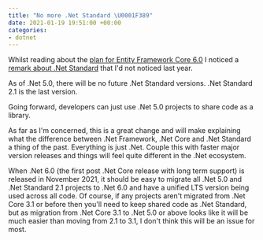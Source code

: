 ```yaml
---
title: "No more .Net Standard \U0001F389"
date: 2021-01-19 19:51:00 +00:00
categories:
- dotnet
---
```


Whilst reading about the [plan for Entity Framework Core 6.0](https://devblogs.microsoft.com/dotnet/the-plan-for-entity-framework-core-6-0) I noticed a [remark about .Net Standard]([https://devblogs.microsoft.com/dotnet/the-future-of-net-standard](https://devblogs.microsoft.com/dotnet/the-future-of-net-standard/)) that I'd not noticed last year.

As of .Net 5.0, there will be no future .Net Standard versions. .Net Standard 2.1 is the last version.

Going forward, developers can just use .Net 5.0 projects to share code as a library.

As far as I'm concerned, this is a great change and will make explaining what the difference between .Net Framework, .Net Core and .Net Standard a thing of the past. Everything is just .Net. Couple this with faster major version releases and things will feel quite different in the .Net ecosystem.

When .Net 6.0 (the first post .Net Core release with long term support) is released in November 2021, it should be easy to migrate all .Net 5.0 and .Net Standard 2.1 projects to .Net 6.0 and have a unified LTS version being used across all code. Of course, if any projects aren't migrated from .Net Core 3.1 or before then you'll need to keep shared code as .Net Standard, but as migration from .Net Core 3.1 to .Net 5.0 or above looks like it will be much easier than moving from 2.1 to 3.1, I don't think this will be an issue for most.